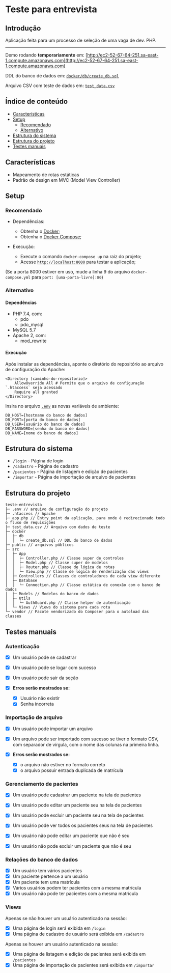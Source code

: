# Teste para entrevista

## Introdução

Aplicação feita para um processo de seleção de uma vaga de dev. PHP.

---

Demo rodando **temporariamente** em: [http://ec2-52-67-64-251.sa-east-1.compute.amazonaws.com](http://ec2-52-67-64-251.sa-east-1.compute.amazonaws.com)

DDL do banco de dados em: [`docker/db/create_db.sql`](docker/db/create_db.sql)

Arquivo CSV com teste de dados em: [`test_data.csv`](test_data.csv)

## Índice de conteúdo

- [Características](#características)
- [Setup](#setup)
  - [Recomendado](#recomendado)
  - [Alternativo](#alternativo)
- [Estrutura do sistema](#estrutura-do-sistema)
- [Estrutura do projeto](#estrutura-do-projeto)
- [Testes manuais](#testes-manuais)

## Características

- Mapeamento de rotas estáticas
- Padrão de design em MVC (Model View Controller)

## Setup

### Recomendado

- Dependências:

  - Obtenha o [Docker](https://www.docker.com/);
  - Obtenha o [Docker Compose](https://docs.docker.com/compose/install/);

- Execução:

  - Execute o comando `docker-compose up` na raiz do projeto;
  - Acesse [`http://localhost:8000`](http://localhost:8000) para testar a aplicação;

(Se a porta 8000 estiver em uso, mude a linha 9 do arquivo `docker-compose.yml` para `port: [uma-porta-livre]:80`)

### Alternativo

#### Dependências

- PHP 7.4, com:
  - pdo
  - pdo_mysql
- MySQL 5.7
- Apache 2, com:
  - mod_rewrite

#### Execução

Após instalar as dependências, aponte o diretório do repositório ao arquivo de configuração do Apache:

```apacheconf
<Directory [caminho-do-repositorio]>
    AllowOverride All # Permite que o arquivo de configuração `.htaccess` seja acessado
    Require all granted
</Directory>
```

Insira no arquivo [`.env`](.env) as novas variáveis de ambiente:

```dotenv
DB_HOST=[hostname do banco de dados]
DB_PORT=[porta do banco de dados]
DB_USER=[usuário do banco de dados]
DB_PASSWORD=[senha do banco de dados]
DB_NAME=[nome do banco de dados]
```

## Estrutura do sistema

- `/login` - Página de login
- `/cadastro` - Página de cadastro
- `/pacientes` - Página de listagem e edição de pacientes
- `/importar` - Página de importação de arquivo de pacientes

## Estrutura do projeto

```
teste-entrevista
├─ .env // arquivo de configuração do projeto
├─ .htaccess // Apache
├─ app.php // Entry point da aplicação, para onde é redirecionado todo o fluxo de requisições
├─ test_data.csv // Arquivo com dados de teste
├─ docker
│  ├─ db
│  │  └─ create_db.sql // DDL do banco de dados
├─ public // arquivos públicos
├─ src
│  ├─ App
│  │  ├─ Controller.php // Classe super de controles
│  │  ├─ Model.php // Classe super de modelos
│  │  ├─ Router.php // Classe de lógica de rotas
│  │  └─ View.php // Classe de lógica de renderização das views
│  ├─ Controllers // Classes de controladores de cada view diferente
│  ├─ Database
│  │  └─ Connection.php // Classe estática de conexão com o banco de dados
│  ├─ Models // Modelos do banco de dados
│  ├─ Utils 
│  │  └─ AuthGuard.php // Classe helper de autenticação
│  └─ Views // Views do sistema para cada rota
└─ vendor // Pacote vendorizado do Composer para o autoload das classes
```

## Testes manuais

### Autenticação

- [x] Um usuário pode se cadastrar
- [x] Um usuário pode se logar com sucesso
- [x] Um usuário pode sair da seção

- [x] **Erros serão mostrados se:**
  - [x] Usuário não existir
  - [x] Senha incorreta

### Importação de arquivo

- [x] Um usuário pode importar um arquivo
- [x] Um arquivo pode ser importado com sucesso se tiver o formato CSV, com separador de vírgula, com o nome das colunas na primeira linha.

- [x] **Erros serão mostrados se:**
  - [x] o arquivo não estiver no formato correto
  - [x] o arquivo possuir entrada duplicada de matrícula

### Gerenciamento de pacientes

- [x] Um usuário pode cadastrar um paciente na tela de pacientes
- [x] Um usuário pode editar um paciente seu na tela de pacientes
- [x] Um usuário pode excluir um paciente seu na tela de pacientes
- [x] Um usuário pode ver todos os pacientes seus na tela de pacientes

- [x] Um usuário não pode editar um paciente que não é seu
- [x] Um usuário não pode excluir um paciente que não é seu

### Relações do banco de dados

- [x] Um usuário tem vários pacientes
- [x] Um paciente pertence a um usuário
- [x] Um paciente tem uma matrícula
- [x] Vários usuários podem ter pacientes com a mesma matrícula
- [x] Um usuário não pode ter pacientes com a mesma matrícula

### Views

Apenas se não houver um usuário autenticado na sessão:

- [x] Uma página de login será exibida em `/login`
- [x] Uma página de cadastro de usuário será exibida em `/cadastro`

Apenas se houver um usuário autenticado na sessão:

- [x] Uma página de listagem e edição de pacientes será exibida em `/pacientes`
- [x] Uma página de importação de pacientes será exibida em `/importar`